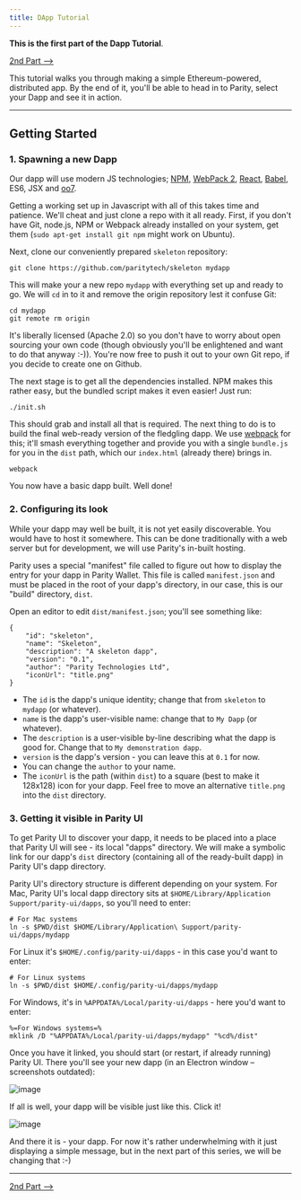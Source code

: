 ```yaml
---
title: DApp Tutorial
---
```


**This is the first part of the Dapp Tutorial**.

[2nd Part ⟶](https://wiki.parity.io/Tutorial-Part-2)

This tutorial walks you through making a simple Ethereum-powered, distributed app. By the end of it, you'll be able to head in to Parity, select your Dapp and see it in action.

----

## Getting Started

### 1. Spawning a new Dapp

Our dapp will use modern JS technologies; [NPM](https://www.npmjs.com), [WebPack 2](https://webpack.js.org), [React](https://facebook.github.io/react/), [Babel](http://babeljs.io), ES6, JSX and [oo7](https://github.com/paritytech/oo7).

Getting a working set up in Javascript with all of this takes time and patience. We'll cheat and just clone a repo with it all ready. First, if you don't have Git, node.js, NPM or Webpack already installed on your system, get them (`sudo apt-get install git npm` might work on Ubuntu).

Next, clone our conveniently prepared `skeleton` repository:

```
git clone https://github.com/paritytech/skeleton mydapp
```

This will make your a new repo `mydapp` with everything set up and ready to go. We will `cd` in to it and remove the origin repository lest it confuse Git:

```
cd mydapp
git remote rm origin
```

It's liberally licensed (Apache 2.0) so you don't have to worry about open sourcing your own code (though obviously you'll be enlightened and want to do that anyway :-)). You're now free to push it out to your own Git repo, if you decide to create one on Github.

The next stage is to get all the dependencies installed. NPM makes this rather easy, but the bundled script makes it even easier! Just run:

```
./init.sh
```

This should grab and install all that is required. The next thing to do is to build the final web-ready version of the fledgling dapp. We use [webpack](https://webpack.js.org) for this; it'll smash everything together and provide you with a single `bundle.js` for you in the `dist` path, which our `index.html` (already there) brings in.

```
webpack
```

You now have a basic dapp built. Well done!

### 2. Configuring its look

While your dapp may well be built, it is not yet easily discoverable. You would have to host it somewhere. This can be done traditionally with a web server but for development, we will use Parity's in-built hosting.

Parity uses a special "manifest" file called to figure out how to display the entry for your dapp in Parity Wallet. This file is called `manifest.json` and must be placed in the root of your dapp's directory, in our case, this is our "build" directory, `dist`.

Open an editor to edit `dist/manifest.json`; you'll see something like:

```
{
	"id": "skeleton",
	"name": "Skeleton",
	"description": "A skeleton dapp",
	"version": "0.1",
	"author": "Parity Technologies Ltd",
	"iconUrl": "title.png"
}
```

- The `id` is the dapp's unique identity; change that from `skeleton` to `mydapp` (or whatever).
- `name` is the dapp's user-visible name: change that to `My Dapp` (or whatever).
- The `description` is a user-visible by-line describing what the dapp is good for. Change that to `My demonstration dapp`.
- `version` is the dapp's version - you can leave this at `0.1` for now.
- You can change the `author` to your name.
- The `iconUrl` is the path (within `dist`) to a square (best to make it 128x128) icon for your dapp. Feel free to move an alternative `title.png` into the `dist` directory.

### 3. Getting it visible in Parity UI

To get Parity UI to discover your dapp, it needs to be placed into a place that Parity UI will see - its local "dapps" directory. We will make a symbolic link for our dapp's `dist` directory (containing all of the ready-built dapp) in Parity UI's dapp directory.

Parity UI's directory structure is different depending on your system. For Mac, Parity UI's local dapp directory sits at `$HOME/Library/Application Support/parity-ui/dapps`, so you'll need to enter:

```
# For Mac systems
ln -s $PWD/dist $HOME/Library/Application\ Support/parity-ui/dapps/mydapp
```

For Linux it's `$HOME/.config/parity-ui/dapps` - in this case you'd want to enter:

```
# For Linux systems
ln -s $PWD/dist $HOME/.config/parity-ui/dapps/mydapp
```

For Windows, it's in `%APPDATA%/Local/parity-ui/dapps` - here you'd want to enter:

```
%=For Windows systems=%
mklink /D "%APPDATA%/Local/parity-ui/dapps/mydapp" "%cd%/dist"
```

Once you have it linked, you should start (or restart, if already running) Parity UI. There you'll see your new dapp (in an Electron window – screenshots outdated):

![image](https://cloud.githubusercontent.com/assets/138296/22697933/f9d6449a-ed20-11e6-92d2-1afafaba86ea.png)

If all is well, your dapp will be visible just like this. Click it!

![image](https://cloud.githubusercontent.com/assets/138296/22697890/e1677726-ed20-11e6-9a64-c1832d2c36bf.png)

And there it is - your dapp. For now it's rather underwhelming with it just displaying a simple message, but in the next part of this series, we will be changing that :-)

----

[2nd Part ⟶](Tutorial-Part-2.md)
